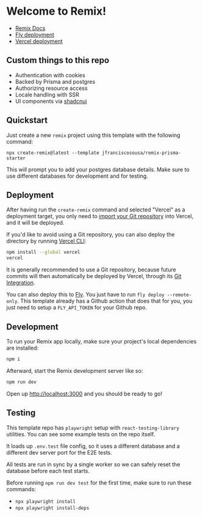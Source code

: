 # Welcome to Remix!

- [Remix Docs](https://remix.run/docs)
- [Fly deployment](https://remix-prisma-starter.fly.dev/)
- [Vercel deployment](https://remix-prisma-starter.vercel.app/)

## Custom things to this repo

- Authentication with cookies
- Backed by Prisma and postgres
- Authorizing resource access
- Locale handling with SSR
- UI components via [shadcnui](https://ui.shadcn.com/)

## Quickstart

Just create a new `remix` project using this template with the following command:

```
npx create-remix@latest --template jfranciscosousa/remix-prisma-starter
```

This will prompt you to add your postgres database details. Make sure to use different databases for development and for testing.

## Deployment

After having run the `create-remix` command and selected "Vercel" as a deployment target, you only need to [import your Git repository](https://vercel.com/new) into Vercel, and it will be deployed.

If you'd like to avoid using a Git repository, you can also deploy the directory by running [Vercel CLI](https://vercel.com/cli):

```sh
npm install --global vercel
vercel
```

It is generally recommended to use a Git repository, because future commits will then automatically be deployed by Vercel, through its [Git Integration](https://vercel.com/docs/concepts/git).

You can also deploy this to [Fly](https://fly.io). You just have to run `fly deploy --remote-only`. This template already has a Github action that does that for you, you just need to setup a `FLY_API_TOKEN` for your Github repo.

## Development

To run your Remix app locally, make sure your project's local dependencies are installed:

```sh
npm i
```

Afterward, start the Remix development server like so:

```sh
npm run dev
```

Open up [http://localhost:3000](http://localhost:3000) and you should be ready to go!


## Testing

This template repo has `playwright` setup with `react-testing-library` utilities. You can see some example tests on the repo itself.

It loads up `.env.test` file config, so it uses a different database and a different dev server port for the E2E tests.

All tests are run in sync by a single worker so we can safely reset the database before each test starts.

Before running `npm run dev test` for the first time, make sure to run these commands:
- `npx playwright install`
- `npx playwright install-deps`
